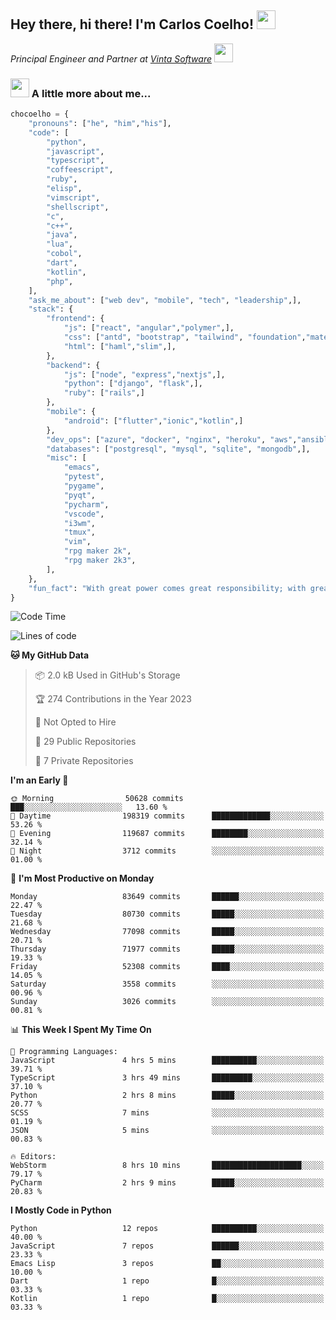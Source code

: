 <h2>Hey there, hi there! I'm Carlos Coelho! <img src="https://emoji.gg/assets/emoji/6680_this_is_fine.png" width="30"></h2>
<p><em>Principal Engineer and Partner at <a href="http://www.vintasoftware.com">Vinta Software</a> <img src="https://emojis.slackmojis.com/emojis/images/1613461409/13263/bongocat_code.gif?1613461409" width="30"> 
</em></p>

### <img src="https://emojis.slackmojis.com/emojis/images/1597320283/10003/catjam.gif?1597320283" width="30"> A little more about me...  

```python
chocoelho = {
    "pronouns": ["he", "him","his"],
    "code": [
        "python",
        "javascript",
        "typescript",
        "coffeescript",
        "ruby",
        "elisp",
        "vimscript",
        "shellscript",
        "c",
        "c++",
        "java",
        "lua",
        "cobol",
        "dart",
        "kotlin",
        "php",
    ],
    "ask_me_about": ["web dev", "mobile", "tech", "leadership",],
    "stack": {
        "frontend": {
            "js": ["react", "angular","polymer",],
            "css": ["antd", "bootstrap", "tailwind", "foundation","material","sass","less",],
            "html": ["haml","slim",],
        },
        "backend": {
            "js": ["node", "express","nextjs",],
            "python": ["django", "flask",],
            "ruby": ["rails",]
        },
        "mobile": {
            "android": ["flutter","ionic","kotlin",]
        },
        "dev_ops": ["azure", "docker", "nginx", "heroku", "aws","ansible",],
        "databases": ["postgresql", "mysql", "sqlite", "mongodb",],
        "misc": [
            "emacs",
            "pytest",
            "pygame",
            "pyqt",
            "pycharm",
            "vscode",
            "i3wm",
            "tmux",
            "vim",
            "rpg maker 2k",
            "rpg maker 2k3",
        ],
    },
    "fun_fact": "With great power comes great responsibility; with great responsibility can come extreme stress"
}
```

<!--START_SECTION:waka-->
![Code Time](http://img.shields.io/badge/Code%20Time-1%2C793%20hrs%2036%20mins-blue)

![Lines of code](https://img.shields.io/badge/From%20Hello%20World%20I%27ve%20Written-960.7%20million%20lines%20of%20code-blue)

**🐱 My GitHub Data** 

> 📦 2.0 kB Used in GitHub's Storage 
 > 
> 🏆 274 Contributions in the Year 2023
 > 
> 🚫 Not Opted to Hire
 > 
> 📜 29 Public Repositories 
 > 
> 🔑 7 Private Repositories 
 > 
**I'm an Early 🐤** 

```text
🌞 Morning                50628 commits       ███░░░░░░░░░░░░░░░░░░░░░░   13.60 % 
🌆 Daytime                198319 commits      █████████████░░░░░░░░░░░░   53.26 % 
🌃 Evening                119687 commits      ████████░░░░░░░░░░░░░░░░░   32.14 % 
🌙 Night                  3712 commits        ░░░░░░░░░░░░░░░░░░░░░░░░░   01.00 % 
```
📅 **I'm Most Productive on Monday** 

```text
Monday                   83649 commits       ██████░░░░░░░░░░░░░░░░░░░   22.47 % 
Tuesday                  80730 commits       █████░░░░░░░░░░░░░░░░░░░░   21.68 % 
Wednesday                77098 commits       █████░░░░░░░░░░░░░░░░░░░░   20.71 % 
Thursday                 71977 commits       █████░░░░░░░░░░░░░░░░░░░░   19.33 % 
Friday                   52308 commits       ████░░░░░░░░░░░░░░░░░░░░░   14.05 % 
Saturday                 3558 commits        ░░░░░░░░░░░░░░░░░░░░░░░░░   00.96 % 
Sunday                   3026 commits        ░░░░░░░░░░░░░░░░░░░░░░░░░   00.81 % 
```


📊 **This Week I Spent My Time On** 

```text
💬 Programming Languages: 
JavaScript               4 hrs 5 mins        ██████████░░░░░░░░░░░░░░░   39.71 % 
TypeScript               3 hrs 49 mins       █████████░░░░░░░░░░░░░░░░   37.10 % 
Python                   2 hrs 8 mins        █████░░░░░░░░░░░░░░░░░░░░   20.77 % 
SCSS                     7 mins              ░░░░░░░░░░░░░░░░░░░░░░░░░   01.19 % 
JSON                     5 mins              ░░░░░░░░░░░░░░░░░░░░░░░░░   00.83 % 

🔥 Editors: 
WebStorm                 8 hrs 10 mins       ████████████████████░░░░░   79.17 % 
PyCharm                  2 hrs 9 mins        █████░░░░░░░░░░░░░░░░░░░░   20.83 % 
```

**I Mostly Code in Python** 

```text
Python                   12 repos            ██████████░░░░░░░░░░░░░░░   40.00 % 
JavaScript               7 repos             ██████░░░░░░░░░░░░░░░░░░░   23.33 % 
Emacs Lisp               3 repos             ██░░░░░░░░░░░░░░░░░░░░░░░   10.00 % 
Dart                     1 repo              █░░░░░░░░░░░░░░░░░░░░░░░░   03.33 % 
Kotlin                   1 repo              █░░░░░░░░░░░░░░░░░░░░░░░░   03.33 % 
```




<!--END_SECTION:waka-->
